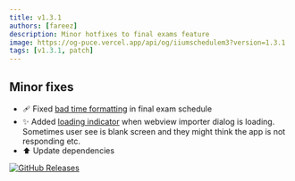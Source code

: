 ```yaml
---
title: v1.3.1
authors: [fareez]
description: Minor hotfixes to final exams feature 
image: https://og-puce.vercel.app/api/og/iiumschedulem3?version=1.3.1
tags: [v1.3.1, patch]
---
```


## Minor fixes

- :adhesive_bandage: Fixed [bad time formatting](https://github.com/iqfareez/iium_schedule/discussions/90#discussioncomment-6369971) in final exam schedule 
- :sparkles: Added [loading indicator](https://imgur.com/BeK5oXN) when webview importer dialog is loading. Sometimes user see is blank screen and they might think the app is not responding etc.
- :arrow_up: Update dependencies

[![GitHub Releases](https://img.shields.io/badge/view%20on%20github-%23121011.svg?style=for-the-badge&logo=github&logoColor=white)](https://github.com/iqfareez/iium_schedule/releases/tag/1.3.1%2B36)